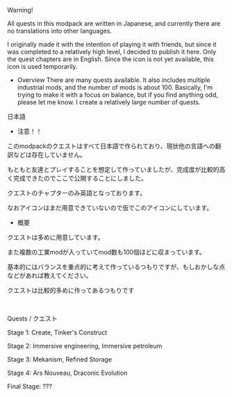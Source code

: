 Warning!

All quests in this modpack are written in Japanese, and currently there are no translations into other languages.

I originally made it with the intention of playing it with friends, but since it was completed to a relatively high level, I decided to publish it here.
Only the quest chapters are in English.
Since the icon is not yet available, this icon is used temporarily.

- Overview
There are many quests available. It also includes multiple industrial mods, and the number of mods is about 100. 
Basically, I'm trying to make it with a focus on balance, but if you find anything odd, please let me know.
I create a relatively large number of quests.

日本語
 

- 注意！！

このmodpackのクエストはすべて日本語で作られており、現状他の言語への翻訳などは存在していません。

もともと友達とプレイすることを想定して作っていましたが、完成度が比較的高く完成できたのでここで公開することにしました。

クエストのチャプターのみ英語となっております。

なおアイコンはまだ用意できていないので仮でこのアイコンにしています。

- 概要

クエストは多めに用意しています。

また複数の工業modが入っていてmod数も100個ほどに収まっています。

基本的にはバランスを重点的に考えて作っているつもりですが、もしおかしな点などがあれば教えてください。

クエストは比較的多めに作ってあるつもりです

 

Quests / クエスト

Stage 1: Create, Tinker's Construct

Stage 2: Immersive engineering, Immersive petroleum

Stage 3: Mekanism, Refined Storage

Stage 4: Ars Nouveau, Draconic Evolution

Final Stage: ???

 

 
